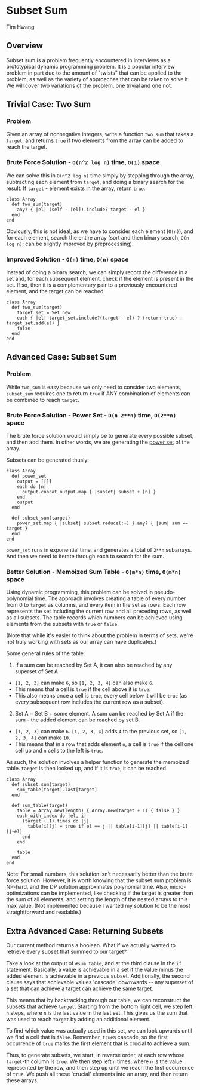 # Subset Sum

Tim Hwang

## Overview

Subset sum is a problem frequently encountered in interviews as a prototypical dynamic programming problem. It is a popular interview problem in part due to the amount of "twists" that can be applied to the problem, as well as the variety of approaches that can be taken to solve it. We will cover two variations of the problem, one trivial and one not.

## Trivial Case: Two Sum

### Problem

Given an array of nonnegative integers, write a function `two_sum` that takes a `target`, and returns `true` if two elements from the array can be added to reach the target.

### Brute Force Solution - `O(n^2 log n)` time, `O(1)` space

We can solve this in `O(n^2 log n)` time simply by stepping through the array, subtracting each element from `target`, and doing a binary search for the result. If `target` - element exists in the array, return `true`. 

    class Array
      def two_sum(target)
        any? { |el| (self - [el]).include? target - el }
      end
    end

Obviously, this is not ideal, as we have to consider each element (`O(n)`), and for each element, search the entire array (sort and then binary search, `O(n log n)`; can be slightly improved by preprocessing).

### Improved Solution - `O(n)` time, `O(n)` space

Instead of doing a binary search, we can simply record the difference in a set and, for each subsequent element, check if the element is present in the set. If so, then it is a complementary pair to a previously encountered element, and the target can be reached.

    class Array
      def two_sum(target)
        target_set = Set.new
        each { |el| target_set.include?(target - el) ? (return true) : target_set.add(el) }
        false
      end
    end

## Advanced Case: Subset Sum

### Problem

While `two_sum` is easy because we only need to consider two elements, `subset_sum` requires one to return `true` if ANY combination of elements can be combined to reach `target`. 

### Brute Force Solution - Power Set - `O(n 2**n)` time, `O(2**n)` space

The brute force solution would simply be to generate every possible subset, and then add them. In other words, we are generating the [power set](link) of the array.

Subsets can be generated thusly:

    class Array
      def power_set
        output = [[]]
        each do |n|
          output.concat output.map { |subset| subset + [n] }
        end
        output
      end

      def subset_sum(target)
        power_set.map { |subset| subset.reduce(:+) }.any? { |sum| sum == target }
      end
    end

`power_set` runs in exponential time, and generates a total of `2**n` subarrays. And then we need to iterate through each to search for the sum.

### Better Solution - Memoized Sum Table - `O(m*n)` time, `O(m*n)` space

Using dynamic programming, this problem can be solved in pseudo-polynomial time. The approach involves creating a table of every number from 0 to `target` as columns, and every item in the set as rows. Each row represents the set including the current row and all preceding rows, as well as all subsets. The table records which numbers can be achieved using elements from the subsets with `true` or `false`.

(Note that while it's easier to think about the problem in terms of sets, we're not truly working with sets as our array can have duplicates.)

Some general rules of the table:

1. If a sum can be reached by Set A, it can also be reached by any superset of Set A.
  * `[1, 2, 3]` can make `6`, so `[1, 2, 3, 4]` can also make `6`.
  * This means that a cell is `true` if the cell above it is `true`.
  * This also means once a cell is `true`, every cell below it will be `true` (as every subsequent row includes the current row as a subset).
2. Set A = Set B + some element. A sum can be reached by Set A if the sum - the added element can be reached by set B.
  * `[1, 2, 3]` can make `6`. `[1, 2, 3, 4]` adds `4` to the previous set, so `[1, 2, 3, 4]` can make `10`.
  * This means that in a row that adds element `n`, a cell is `true` if the cell one cell up and `n` cells to the left is `true`.

As such, the solution involves a helper function to generate the memoized table. `target` is then looked up, and if it is `true`, it can be reached.

    class Array
      def subset_sum(target)
        sum_table(target).last[target]
      end

      def sum_table(target)
        table = Array.new(length) { Array.new(target + 1) { false } }
        each_with_index do |el, i|
          (target + 1).times do |j|
            table[i][j] = true if el == j || table[i-1][j] || table[i-1][j-el]
          end
        end

        table
      end
    end

Note: For small numbers, this solution isn't necessarily better than the brute force solution. However, it is worth knowing that the subset sum problem is NP-hard, and the DP solution approximates polynomial time. Also, micro-optimizations can be implemented, like checking if the target is greater than the sum of all elements, and setting the length of the nested arrays to this max value. (Not implemented because I wanted my solution to be the most straightforward and readable.)

## Extra Advanced Case: Returning Subsets

Our current method returns a boolean. What if we actually wanted to retrieve every subset that summed to our target?

Take a look at the output of `#sum_table`, and at the third clause in the `if` statement. Basically, a value is achievable in a set if the value minus the added element is achievable in a previous subset. Additionally, the second clause says that achievable values 'cascade' downwards -- any superset of a set that can achieve a target can achieve the same target.

This means that by backtracking through our table, we can reconstruct the subsets that achieve `target`. Starting from the bottom right cell, we step left `n` steps, where `n` is the last value in the last set. This gives us the sum that was used to reach `target` by adding an additional element. 

To find which value was actually used in this set, we can look upwards until we find a cell that is `false`. Remember, `true`s cascade, so the first occurrence of `true` marks the first element that is crucial to achieve a sum. 

Thus, to generate subsets, we start, in reverse order, at each row whose `target`-th column is `true`. We then step left `n` times, where `n` is the value represented by the row, and then step up until we reach the first occurrence of `true`. We push all these 'crucial' elements into an array, and then return these arrays.